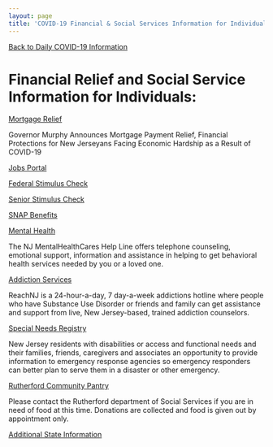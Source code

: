 ```yaml
---
layout: page
title: 'COVID-19 Financial & Social Services Information for Individuals'
---
```


[Back to Daily COVID-19 Information](/covid-information)

# Financial Relief and Social Service Information for Individuals:

[Mortgage Relief](https://cdn.ymaws.com/www.gfoanj.org/resource/resmgr/state_house_news_2020/Mortgage_Relief_COVID-19_032.pdf)

Governor Murphy Announces Mortgage Payment Relief, Financial Protections
for New Jerseyans Facing Economic Hardship as a Result of COVID-19

[Jobs Portal](https://jobs.covid19.nj.gov/index.html)

[Federal Stimulus Check](https://www.washingtonpost.com/graphics/business/coronavirus-stimulus-check-calculator/)

[Senior Stimulus Check](https://www.nj.com/coronavirus/2020/03/will-senior-citizens-and-retirees-get-a-stimulus-check.html)

[SNAP Benefits](https://covid19.nj.gov/faqs/nj-information/get-assistance/how-do-i-apply-for-food-and-cash-assistance-and-health-insurance-during-the-covid-19-outbreak)

[Mental Health](https://covid19.nj.gov/faqs/nj-information/get-assistance/who-can-i-call-if-i%E2%80%99m-feeling-stressed-or-anxious-during-the-covid-19-outbreak)

The NJ MentalHealthCares Help Line offers telephone counseling, emotional support, information and assistance in helping to get behavioral health services needed by you or a loved one.

[Addiction Services](https://covid19.nj.gov/faqs/nj-information/get-assistance/can-i-get-addiction-treatment-help-via-the-phone)

ReachNJ is a 24-hour-a-day, 7 day-a-week addictions hotline where people who have Substance Use Disorder or friends and family can get assistance and support from live, New Jersey-based, trained addiction counselors.

[Special Needs Registry](https://www13.state.nj.us/SpecialNeeds/Signin?ReturnUrl=/SpecialNeeds/) 

New Jersey residents with disabilities or access and functional needs and their families, friends, caregivers and associates an opportunity to provide information to emergency response agencies so emergency responders can better plan to serve them in a disaster or other emergency.

[Rutherford Community Pantry](/departments/social-services/)

Please contact the Rutherford department of Social Services if you are in need of food at this time. Donations are collected and food is given out by appointment only. 

[Additional State Information](https://covid19.nj.gov/)


